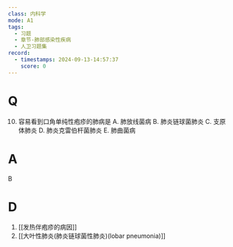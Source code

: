 ```yaml
---
class: 内科学
mode: A1
tags:
  - 习题
  - 章节-肺部感染性疾病
  - 人卫习题集
record:
  - timestamps: 2024-09-13-14:57:37
    score: 0
---
```


# Q
10. 容易看到口角单纯性疱疹的肺病是
A. 肺放线菌病 
B. 肺炎链球菌肺炎
C. 支原体肺炎 
D. 肺炎克雷伯杆菌肺炎
E. 肺曲菌病
# A
B
# D
1. [[发热伴疱疹的病因]]
2. [[大叶性肺炎(肺炎链球菌性肺炎)(lobar pneumonia)]]